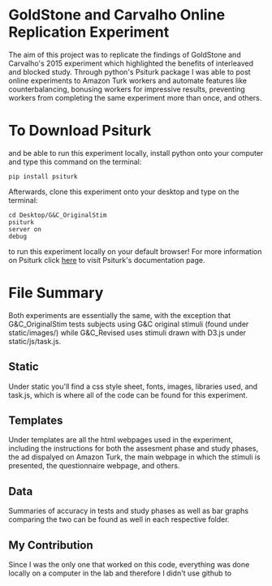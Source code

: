 # GoldStone and Carvalho Online Replication Experiment

The aim of this project was to replicate the findings of GoldStone and Carvalho's 2015 experiment which highlighted the benefits of interleaved and blocked study. Through python's Psiturk package I was able to post online experiments to Amazon Turk workers and automate features like counterbalancing, bonusing workers for impressive results, preventing workers from completing the same experiment more than once, and others.

# To Download Psiturk

and be able to run this experiment locally, install python onto your computer and type this command on the terminal:

```
pip install psiturk
```

Afterwards, clone this experiment onto your desktop and type on the terminal: 

```
cd Desktop/G&C_OriginalStim
psiturk
server on
debug
```
to run this experiment locally on your default browser! For more information on Psiturk click [here](https://psiturk.readthedocs.io/en/latest/) to visit Psiturk's documentation page.

# File Summary
Both experiments are essentially the same, with the exception that G&C_OriginalStim tests subjects using G&C original stimuli (found under static/images/) while G&C_Revised uses stimuli drawn with D3.js under static/js/task.js. 

## Static
Under static you'll find a css style sheet, fonts, images, libraries used, and task.js, which is where all of the code can be found for this experiment.

## Templates
Under templates are all the html webpages used in the experiment, including the instructions for both the assesment phase and study phases, the ad dispalyed on Amazon Turk, the main webpage in which the stimuli is presented, the questionnaire webpage, and others.

## Data
Summaries of accuracy in tests and study phases as well as bar graphs comparing the two can be found as well in each respective folder.

## My Contribution
Since I was the only one that worked on this code, everything was done locally on a computer in the lab and therefore I didn't use github to 

